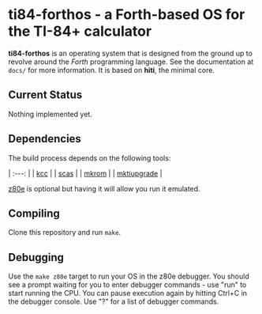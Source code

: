 # ti84-forthos - a Forth-based OS for the TI-84+ calculator
**ti84-forthos** is an operating system that is designed from the
ground up to revolve around the *Forth* programming language.  See the
documentation at `docs/` for more information.  It is based on
**hiti**, the minimal core.

## Current Status
Nothing implemented yet.

## Dependencies
The build process depends on the following tools:

| :---:                                                  |
| [kcc](https://github.com/KnightOS/kcc)                 |
| [scas](https://github.com/KnightOS/scas)               |
| [mkrom](https://github.com/KnightOS/mkrom)             |
| [mktiupgrade](https://github.com/KnightOS/mktiupgrade) |

[z80e](https://github.com/KnightOS/z80e) is optional but having it
will allow you run it emulated.

## Compiling
Clone this repository and run `make`.

## Debugging
Use the `make z80e` target to run your OS in the z80e debugger.  You
should see a prompt waiting for you to enter debugger commands - use
"run" to start running the CPU.  You can pause execution again by
hitting Ctrl+C in the debugger console.  Use "?" for a list of
debugger commands.
